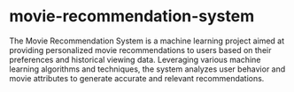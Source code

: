 # movie-recommendation-system
The Movie Recommendation System is a machine learning project aimed at providing personalized movie recommendations to users based on their preferences and historical viewing data. Leveraging various machine learning algorithms and techniques, the system analyzes user behavior and movie attributes to generate accurate and relevant recommendations.
